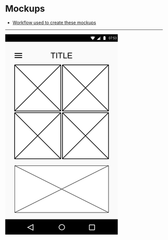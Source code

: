 # Mockups

- [Workflow used to create these mockups](./mockups-workflow.md)

---

![Home. Layout](./home_layout.png)